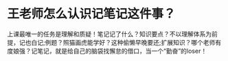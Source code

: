 # 王老师怎么认识记笔记这件事？

上课最唯一的任务是理解和质疑！笔记记了什么？知识要点？不以理解体系为前提，记也白记;例题？照猫画虎能学好？这种偷懒早晚要还;扩展知识？哪个老师有度娘强？记笔记，就是给自己的脑袋找懈怠的借口，当一个“勤奋”的loser！

